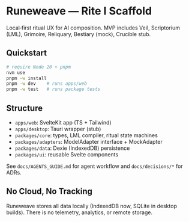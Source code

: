 # Runeweave — Rite I Scaffold

Local‑first ritual UX for AI composition. MVP includes Veil, Scriptorium (LML), Grimoire, Reliquary, Bestiary (mock), Crucible stub.

## Quickstart

```bash
# require Node 20 + pnpm
nvm use
pnpm -w install
pnpm -w dev    # runs apps/web
pnpm -w test   # runs package tests
```

## Structure

- `apps/web`: SvelteKit app (TS + Tailwind)
- `apps/desktop`: Tauri wrapper (stub)
- `packages/core`: types, LML compiler, ritual state machines
- `packages/adapters`: ModelAdapter interface + MockAdapter
- `packages/data`: Dexie (IndexedDB) persistence
- `packages/ui`: reusable Svelte components

See `docs/AGENTS_GUIDE.md` for agent workflow and `docs/decisions/*` for ADRs.

## No Cloud, No Tracking

Runeweave stores all data locally (IndexedDB now, SQLite in desktop builds). There is no telemetry, analytics, or remote storage.
